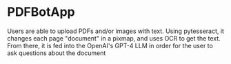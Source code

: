 # PDFBotApp

Users are able to upload PDFs and/or images with text. Using pytesseract, it changes each page "document" in a pixmap, and uses OCR to get the text. From there, it is fed into the OpenAI's GPT-4 LLM in order for the user to ask questions about the document
